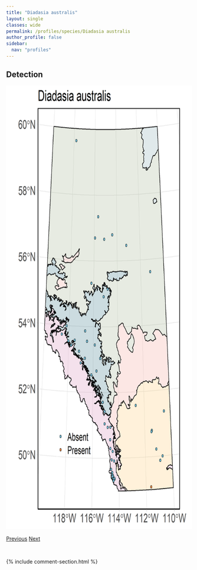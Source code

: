 ```yaml
---
title: "Diadasia australis"
layout: single
classes: wide
permalink: /profiles/species/Diadasia australis
author_profile: false
sidebar:
  nav: "profiles"
---
```


<h2>Detection</h2>

<a href="/assets/figures/species/Diadasia australis/range-map.png">
<img src="/assets/figures/species/Diadasia australis/range-map.png" height = "1200" width = "800">
</a>

<a href="/profiles/species/Crabronid wasp" class="pagination--pager" title="PreviousName">Previous</a> <a href="/profiles/species/Diadasia diminuta" class="pagination--pager" title="NextName">Next</a>

<p>&nbsp;</p>

{% include comment-section.html %}

